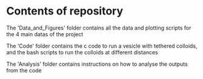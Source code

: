 # Contents of repository

The 'Data_and_Figures' folder contains all the data and plotting scripts for the 4 main datas of the project

The 'Code' folder contains the c code to run a vesicle with tethered colloids, and the bash scripts to run the colloids at different distances

The 'Analysis' folder contains instructions on how to analyse the outputs from the code
